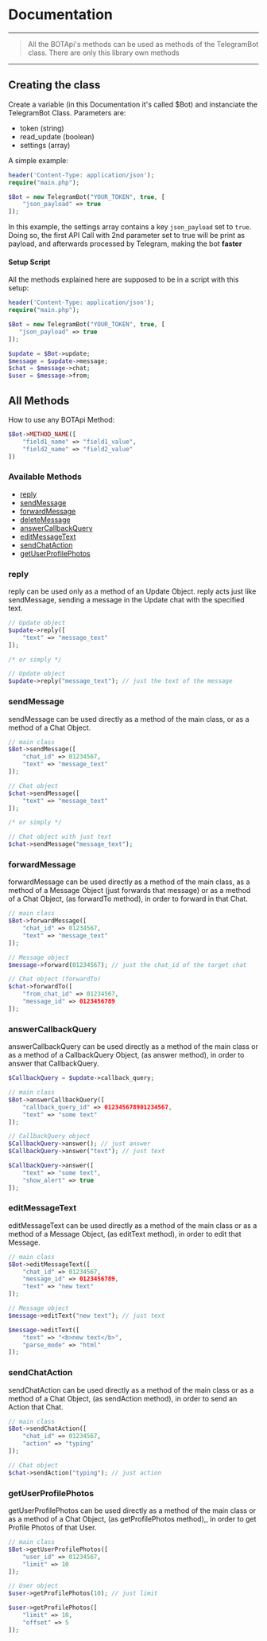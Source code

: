 # Documentation
--------
> All the BOTApi's methods can be used as methods of the TelegramBot class.
> There are only this library own methods
--------

## Creating the class
Create a variable (in this Documentation it's called $Bot) and instanciate the TelegramBot Class. Parameters are:
   * token (string)
   * read_update (boolean)
   * settings (array)

A simple example:
```php
header('Content-Type: application/json');
require("main.php");

$Bot = new TelegramBot("YOUR_TOKEN", true, [
    "json_payload" => true
]);
```
In this example, the settings array contains a key `json_payload` set to `true`. Doing so, the first API Call with 2nd parameter set to true will be print as payload, and afterwards processed by Telegram, making the bot **faster**  

#### Setup Script
All the methods explained here are supposed to be in a script with this setup:
```php
header('Content-Type: application/json');
require("main.php");

$Bot = new TelegramBot("YOUR_TOKEN", true, [
   "json_payload" => true
]);

$update = $Bot->update;
$message = $update->message;
$chat = $message->chat;
$user = $message->from;
```

## All Methods
How to use any BOTApi Method:
```php
$Bot->METHOD_NAME([
    "field1_name" => "field1_value",
    "field2_name" => "field2_value"
])
```

### Available Methods
   * [reply](#reply)
   * [sendMessage](#sendMessage)
   * [forwardMessage](#forwardMessage)
   * [deleteMessage](#deleteMessage)
   * [answerCallbackQuery](#answerCallbackQuery)
   * [editMessageText](#editMessageText)
   * [sendChatAction](#sendChatAction)
   * [getUserProfilePhotos](#getUserProfilePhotos)


### reply
reply can be used only as a method of an Update Object.
reply acts just like sendMessage, sending a message in the Update chat with the specified text.

```php
// Update object
$update->reply([
    "text" => "message_text"
]);

/* or simply */

// Update object
$update->reply("message_text"); // just the text of the message
```


### sendMessage
sendMessage can be used directly as a method of the main class, or as a method of a Chat Object.

```php
// main class
$Bot->sendMessage([
    "chat_id" => 01234567,
    "text" => "message_text"
]);

// Chat object
$chat->sendMessage([
    "text" => "message_text"
]);

/* or simply */

// Chat object with just text
$chat->sendMessage("message_text");
```

### forwardMessage
forwardMessage can be used directly as a method of the main class, as a method of a Message Object (just forwards that message) or as a method of a Chat Object, (as forwardTo method), in order to forward in that Chat.

```php
// main class
$Bot->forwardMessage([
    "chat_id" => 01234567,
    "text" => "message_text"
]);

// Message object
$message->forward(01234567); // just the chat_id of the target chat

// Chat object (forwardTo)
$chat->forwardTo([
    "from_chat_id" => 01234567,
    "message_id" => 0123456789
]);
```

### answerCallbackQuery
answerCallbackQuery can be used directly as a method of the main class or as a method of a CallbackQuery Object, (as answer method), in order to answer that CallbackQuery.

```php
$CallbackQuery = $update->callback_query;

// main class
$Bot->answerCallbackQuery([
    "callback_query_id" => 012345678901234567,
    "text" => "some text"
]);

// CallbackQuery object
$CallbackQuery->answer(); // just answer
$CallbackQuery->answer("text"); // just text

$CallbackQuery->answer([
    "text" => "some text",
    "show_alert" => true
]);
```

### editMessageText
editMessageText can be used directly as a method of the main class or as a method of a Message Object, (as editText method), in order to edit that Message.

```php
// main class
$Bot->editMessageText([
    "chat_id" => 01234567,
    "message_id" => 0123456789,
    "text" => "new text"
]);

// Message object
$message->editText("new text"); // just text

$message->editText([
    "text" => "<b>new text</b>",
    "parse_mode" => "html"
]);
```

### sendChatAction
sendChatAction can be used directly as a method of the main class or as a method of a Chat Object, (as sendAction method), in order to send an Action that Chat.

```php
// main class
$Bot->sendChatAction([
    "chat_id" => 01234567,
    "action" => "typing"
]);

// Chat object
$chat->sendAction("typing"); // just action
```

### getUserProfilePhotos
getUserProfilePhotos can be used directly as a method of the main class or as a method of a Chat Object, (as getProfilePhotos method),, in order to get Profile Photos of that User.

```php
// main class
$Bot->getUserProfilePhotos([
    "user_id" => 01234567,
    "limit" => 10
]);

// User object
$user->getProfilePhotos(10); // just limit

$user->getProfilePhotos([
    "limit" => 10,
    "offset" => 5
]);
```
